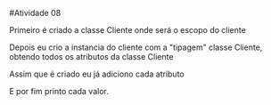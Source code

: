 #Atividade 08

Primeiro é criado a classe Cliente onde será o escopo do cliente

Depois eu crio a instancia do cliente com a "tipagem" classe Cliente, obtendo todos os atributos da classe Cliente

Assim que é criado eu já adiciono cada atributo

E por fim printo cada valor.